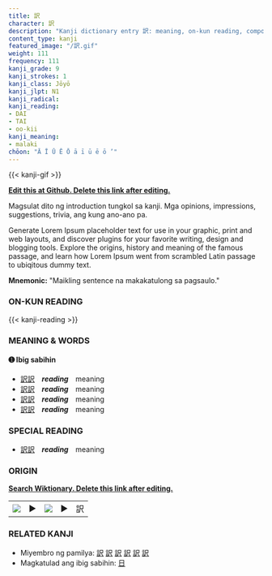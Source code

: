 ```yaml
---
title: 訳
character: 訳
description: "Kanji dictionary entry 訳: meaning, on-kun reading, compounds, origin, related kanji"
content_type: kanji
featured_image: "/訳.gif"
weight: 111
frequency: 111
kanji_grade: 9
kanji_strokes: 1
kanji_class: Jōyō
kanji_jlpt: N1
kanji_radical: 
kanji_reading: 
- DAI
- TAI
- oo-kii
kanji_meaning:
- malaki
chōon: "Ā Ī Ū Ē Ō ā ī ū ē ō ’"
---
```

[//]: # (Don't edit the line below. Kanji animated GIF code is automatically generated.)
{{< kanji-gif >}}

[//]: # (Edit below this line.)

**[Edit this at Github. Delete this link after editing.](https://github.com/tim0g/tim/tree/main/content/kanji/訳/index.md)**

Magsulat dito ng introduction tungkol sa kanji. Mga opinions, impressions, suggestions, trivia, ang kung ano-ano pa.

Generate Lorem Ipsum placeholder text for use in your graphic, print and web layouts, and discover plugins for your favorite writing, design and blogging tools. Explore the origins, history and meaning of the famous passage, and learn how Lorem Ipsum went from scrambled Latin passage to ubiqitous dummy text.
 
**Mnemonic:** "Maikling sentence na makakatulong sa pagsaulo."

### ON-KUN READING

[//]: # (Don't edit the line below. ON-KUN READING code is automatically generated.)
{{< kanji-reading >}}

### MEANING & WORDS

#### ➊ **Ibig sabihin**
  - [訳](../訳)[訳](../訳)　***reading***　meaning
  - [訳](../訳)[訳](../訳)　***reading***　meaning
  - [訳](../訳)[訳](../訳)　***reading***　meaning
  - [訳](../訳)[訳](../訳)　***reading***　meaning

### SPECIAL READING
  - [訳](../訳)[訳](../訳)　***reading***　meaning

### ORIGIN

**[Search Wiktionary. Delete this link after editing.](https://wiktionary.org/wiki/訳)**
<table class="kanji-table"><tr><td>
<img src="60px-訳-bronze.svg.png">
</td><td>▶</td><td>
<img src="60px-訳-oracle.svg.png">
</td><td>▶</td>
<td class="kanji-origin">訳</td>
</tr></table>

### RELATED KANJI
- Miyembro ng pamilya: [訳](../訳) [訳](../訳) [訳](../訳) [訳](../訳) [訳](../訳) [訳](../訳)
- Magkatulad ang ibig sabihin: [日](../日)
